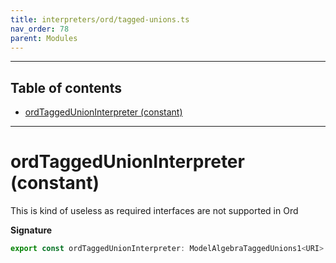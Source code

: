 ```yaml
---
title: interpreters/ord/tagged-unions.ts
nav_order: 78
parent: Modules
---
```


---

<h2 class="text-delta">Table of contents</h2>

- [ordTaggedUnionInterpreter (constant)](#ordtaggedunioninterpreter-constant)

---

# ordTaggedUnionInterpreter (constant)

This is kind of useless as required interfaces are not supported in Ord

**Signature**

```ts
export const ordTaggedUnionInterpreter: ModelAlgebraTaggedUnions1<URI> = ...
```
